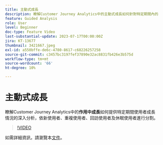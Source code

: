 ```yaml
---
title: 主動式成長
description: 瞭解Customer Journey Analytics中的主動式成長如何針對特定期間內的使用者成長提供深入分析，依新使用者、重複使用者、回訪者和休眠使用者進行劃分。
feature: Guided Analysis
role: User
level: Beginner
doc-type: Feature Video
last-substantial-update: 2023-07-17T00:00:00Z
jira: KT-13677
thumbnail: 3421667.jpeg
exl-id: a550bffe-de6c-4780-8617-c68226257258
source-git-commit: c3457bc3197fef37890e32ac8831fb426e3b575d
workflow-type: tm+mt
source-wordcount: '66'
ht-degree: 10%

---
```


# 主動式成長

瞭解Customer Journey Analytics中的&#x200B;**作用中成長**&#x200B;如何提供特定期間使用者成長情況的深入分析，依新使用者、重複使用者、回訪使用者及休眠使用者進行分割。

>[!VIDEO](https://video.tv.adobe.com/v/3423392/?learn=on&captions=chi_hant)

如需詳細資訊，請瀏覽本[文件](https://experienceleague.adobe.com/docs/analytics-platform/using/guided-analysis/user-growth/active.html?lang=zh-Hant)。
